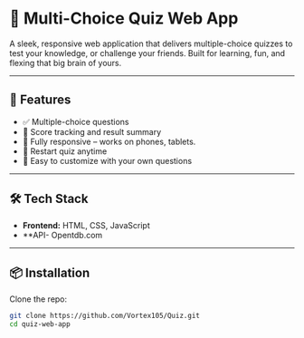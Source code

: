 # 🧠 Multi-Choice Quiz Web App

A sleek, responsive web application that delivers multiple-choice quizzes to test your knowledge, or challenge your friends. Built for learning, fun, and flexing that big brain of yours.

---

## 🚀 Features

- ✅ Multiple-choice questions 
- 🎯 Score tracking and result summary  
- 📱 Fully responsive – works on phones, tablets.
- 🔄 Restart quiz anytime  
- 🧩 Easy to customize with your own questions

---

## 🛠 Tech Stack

- **Frontend:** HTML, CSS, JavaScript  
- **API- Opentdb.com

---

## 📦 Installation

Clone the repo:

```bash
git clone https://github.com/Vortex105/Quiz.git
cd quiz-web-app
